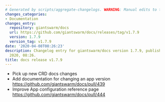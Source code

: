 ```yaml
---
# Generated by scripts/aggregate-changelogs. WARNING: Manual edits to this files will be overwritten.
changes_categories:
- Documentation
changes_entry:
  repository: giantswarm/docs
  url: https://github.com/giantswarm/docs/releases/tag/v1.7.9
  version: 1.7.9
  version_tag: v1.7.9
date: '2020-04-08T08:26:23'
description: Changelog entry for giantswarm/docs version 1.7.9, published on 08 April
  2020, 08:26.
title: docs release v1.7.9
---
```


- Pick up new CRD docs changes
- Add documentation for changing an app version https://github.com/giantswarm/docs/pull/439
- Improve App configuration reference page https://github.com/giantswarm/docs/pull/444

